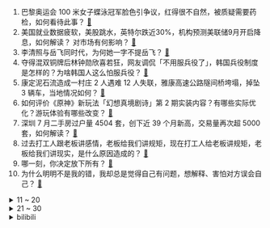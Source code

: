 1. 巴黎奥运会 100 米女子蝶泳冠军脸色引争议，红得很不自然，被质疑需要药检，如何看待此事？ [:link:](https://www.zhihu.com/question/662844861)
2. 美国就业数据疲软，美股跳水，英特尔跌近30%，机构预测美联储9月开启降息，如何解读？ 对市场有何影响？ [:link:](https://www.zhihu.com/question/663288060)
3. 李清照与岳飞同时代，为何她一字不提岳飞？ [:link:](https://www.zhihu.com/question/658635675)
4. 夺得混双铜牌后林钟勋欣喜若狂，网友调侃「不用服兵役了」，韩国兵役制度是怎样的？为啥韩国人这么怕服兵役？ [:link:](https://www.zhihu.com/question/663075050)
5. 康定泥石流造成一村庄 2 人遇难 12 人失联，雅康高速公路隧间桥垮塌，掉坠 3 辆车，当地情况如何？ [:link:](https://www.zhihu.com/question/663322309)
6. 如何评价《原神》新玩法「幻想真境剧诗」第 2 期实装内容？有哪些实际优化？游玩体验有哪些改变？ [:link:](https://www.zhihu.com/question/663150315)
7. 深圳 7 月二手房过户量 4504 套，创下近 39 个月新高，交易量再次超 5000 套，如何解读？ [:link:](https://www.zhihu.com/question/663285650)
8. 过去打工人跟老板讲感情，老板给我们讲规矩，现在打工人给老板讲规矩，老板给我们讲现实，是什么原因造成的？ [:link:](https://www.zhihu.com/question/662976433)
9. 哪一刻，你决定放下所有？ [:link:](https://www.zhihu.com/question/662979828)
10. 为什么明明不是我的错，我却总是觉得自己有问题，想解释、害怕对方误会自己？ [:link:](https://www.zhihu.com/question/662311308)
<details>
<summary>11 ~ 20</summary>

11. 陕西柞水高速桥梁垮塌事件已确认坠河车辆 25 辆、38 人遇难、24 人失联，失联人员还有生还可能吗？ [:link:](https://www.zhihu.com/question/663281732)
12. 职场老实人吃亏还不落好，有何破解之道？ [:link:](https://www.zhihu.com/question/663062329)
13. 为什么很多人觉得256g手机还不够用？ [:link:](https://www.zhihu.com/question/663205520)
14. 初入职场，如何处理好复杂的人际关系? [:link:](https://www.zhihu.com/question/662936229)
15. 如何评价2024年暑假档电影《白蛇:浮生》？ [:link:](https://www.zhihu.com/question/663026964)
16. 让你每天坚持上班的理由是什么？ [:link:](https://www.zhihu.com/question/660556697)
17. 美国英特尔公司宣布将裁撤超 1.5 万个岗位，此举将带来什么影响？大幅裁员的原因是什么？ [:link:](https://www.zhihu.com/question/663250073)
18. 为什么很多人年年体检，最后还是发现癌症晚期？ [:link:](https://www.zhihu.com/question/663064671)
19. 2024 巴黎奥运会乒乓球男单决赛，樊振东能替王楚钦复仇，战胜莫雷加德吗？ [:link:](https://www.zhihu.com/question/663268166)
20. 51 岁单亲妈妈想跟女儿女婿一起住，帮他们带孩子，好吗？ [:link:](https://www.zhihu.com/question/662854234)
</details>
<details>
<summary>21 ~ 30</summary>

21. 2024 巴黎奥运会乒乓球女子单打，孙颖莎 4:0 横扫日本选手挺进决赛，如何评价这场比赛？ [:link:](https://www.zhihu.com/question/663273318)
22. 哈马斯一号、二号、三号人物均已身亡，哈马斯是一个什么样的组织？对巴勒斯坦抵抗运动走向有何影响？ [:link:](https://www.zhihu.com/question/663238844)
23. 潘展乐破纪录，澳洲教练恼羞成怒「人类在这个项目上做不到」，潘展乐破纪录夺冠对世界自由泳意味着什么？ [:link:](https://www.zhihu.com/question/663319085)
24. 2024 巴黎奥运会羽毛球混合双打，「雅思」组合 2:0 战胜韩国组合夺冠，如何评价这场比赛？ [:link:](https://www.zhihu.com/question/663273783)
25. 含有“竹”字的诗词有哪些？ [:link:](https://www.zhihu.com/question/610644395)
26. 赛后，张本智和发文「现在的我还没有资格成为单打奖牌得主或冠军」，你怎么看？ [:link:](https://www.zhihu.com/question/663235538)
27. 如何评价《唐朝诡事录之西行》「供养人」单元？ [:link:](https://www.zhihu.com/question/663284802)
28. 《火影忍者》里为什么一般忍者不在苦无手里剑上淬毒？ [:link:](https://www.zhihu.com/question/658879352)
29. 石宇奇 0：2 爆冷不敌昆拉武特，无缘奥运会 4 强，国羽失去男单奖牌机会，如何评价这场比赛？ [:link:](https://www.zhihu.com/question/663295522)
30. 2024 巴黎奥运会乒乓球男子单打半决赛，樊振东 4:0 横扫法国选手晋级决赛，你看好他夺冠吗？ [:link:](https://www.zhihu.com/question/663258907)
</details><details>
<summary>bilibili</summary>

</details>